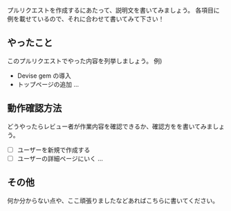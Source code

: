 プルリクエストを作成するにあたって、説明文を書いてみましょう。
各項目に例を載せているので、それに合わせて書いてみて下さい！

やったこと
----

このプルリクエストでやった内容を列挙しましょう。
例)

- Devise gem の導入
- トップページの追加
...


動作確認方法
---

どうやったらレビュー者が作業内容を確認できるか、確認方をを書いてみましょう。

- [ ] ユーザーを新規で作成する
- [ ] ユーザーの詳細ページにいく
...

その他
---

何か分からない点や、ここ頑張りましたなどあればこちらに書いてください。

